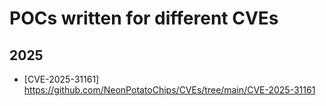 # POCs written for different CVEs

## 2025
* [CVE-2025-31161] https://github.com/NeonPotatoChips/CVEs/tree/main/CVE-2025-31161